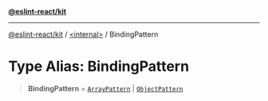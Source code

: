 [**@eslint-react/kit**](../../README.md)

***

[@eslint-react/kit](../../README.md) / [\<internal\>](../README.md) / BindingPattern

# Type Alias: BindingPattern

> **BindingPattern** = [`ArrayPattern`](../interfaces/ArrayPattern.md) \| [`ObjectPattern`](../interfaces/ObjectPattern.md)
